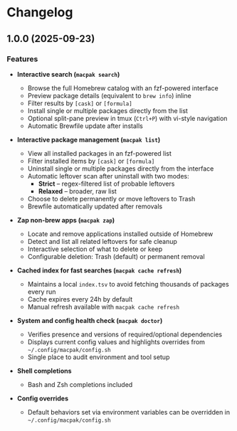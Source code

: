# Changelog

## 1.0.0 (2025-09-23)

### Features
- **Interactive search (`macpak search`)**
  - Browse the full Homebrew catalog with an fzf-powered interface
  - Preview package details (equivalent to `brew info`) inline
  - Filter results by `[cask]` or `[formula]`
  - Install single or multiple packages directly from the list
  - Optional split-pane preview in tmux (`Ctrl+P`) with vi-style navigation
  - Automatic Brewfile update after installs

- **Interactive package management (`macpak list`)**
  - View all installed packages in an fzf-powered list
  - Filter installed items by `[cask]` or `[formula]`
  - Uninstall single or multiple packages directly from the interface
  - Automatic leftover scan after uninstall with two modes:
    - **Strict** – regex-filtered list of probable leftovers
    - **Relaxed** – broader, raw list
  - Choose to delete permanently or move leftovers to Trash
  - Brewfile automatically updated after removals

- **Zap non-brew apps (`macpak zap`)**
  - Locate and remove applications installed outside of Homebrew
  - Detect and list all related leftovers for safe cleanup
  - Interactive selection of what to delete or keep
  - Configurable deletion: Trash (default) or permanent removal

- **Cached index for fast searches (`macpak cache refresh`)**
  - Maintains a local `index.tsv` to avoid fetching thousands of packages every run
  - Cache expires every 24h by default
  - Manual refresh available with `macpak cache refresh`

- **System and config health check (`macpak doctor`)**
  - Verifies presence and versions of required/optional dependencies
  - Displays current config values and highlights overrides from `~/.config/macpak/config.sh`
  - Single place to audit environment and tool setup

- **Shell completions**
  - Bash and Zsh completions included

- **Config overrides**
  - Default behaviors set via environment variables can be overridden in `~/.config/macpak/config.sh`
